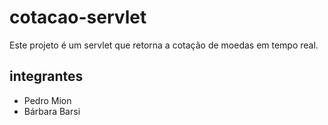 # cotacao-servlet

Este projeto é um servlet que retorna a cotação de moedas em tempo real.

## integrantes
- Pedro Mion
- Bárbara Barsi